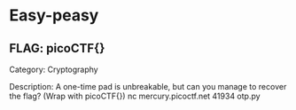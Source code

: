 # Easy-peasy

## FLAG: picoCTF{}

Category: Cryptography

Description: A one-time pad is unbreakable, but can you manage to recover the flag? (Wrap with picoCTF{}) nc mercury.picoctf.net 41934 otp.py
